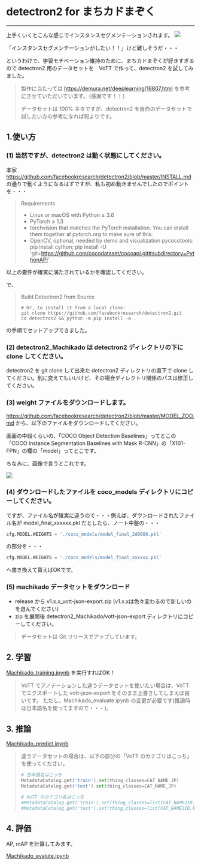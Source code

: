 # detectron2 for まちカドまぞく
---

上手くいくとこんな感じでインスタンスセグメンテーションされます。
<img src=https://user-images.githubusercontent.com/33882378/79189949-02f72b80-7e5e-11ea-81e4-cdc58a3d33c9.jpg>

「インスタンスセグメンテーションがしたい！！」けど難しそうだ・・・

というわけで、学習モチベーション維持のために、まちカドまぞくが好きすぎるので detectron2 用のデータセットを　VoTT で作って、detectron2 を試してみました。

> 製作に当たっては https://demura.net/deeplearning/16807.html を参考にさせていただいています。（感謝です！！）
>
> データセットは 100% ネタですが、detectron2 を自作のデータセットで試したい方の参考になれば何よりです。

## 1.使い方

### (1) 当然ですが、detectron2 は動く状態にしてください。
本家 https://github.com/facebookresearch/detectron2/blob/master/INSTALL.md の通りで動くようになるはずですが、私も初め動きませんでしたのでポイントを・・・

> Requirements
>
>    * Linux or macOS with Python ≥ 3.6
>    * PyTorch ≥ 1.3
>    * torchvision that matches the PyTorch installation. You can install them together at pytorch.org to make sure of this.
>    * OpenCV, optional, needed by demo and visualization pycocotools: pip install cython; pip install -U 'git+https://github.com/cocodataset/cocoapi.git#subdirectory=PythonAPI'

以上の要件が確実に満たされているかを確認してください。

で、

> Build Detectron2 from Source
> 
> ```
> # Or, to install it from a local clone:
> git clone https://github.com/facebookresearch/detectron2.git
> cd detectron2 && python -m pip install -e .
> ```

の手順でセットアップできました。

### (2) detectron2_Machikado は detectron2 ディレクトリの下に clone してください。
detectron2 を git clone して出来た detectron2 ディレクトリの直下で clone してください。別に変えてもいいけど、その場合ディレクトリ関係のパスは修正してください。

### (3) weight ファイルをダウンロードします。

https://github.com/facebookresearch/detectron2/blob/master/MODEL_ZOO.md から、以下のファイルをダウンロードしてください。

画面の中段くらいの、「COCO Object Detection Baselines」ってとこの「COCO Instance Segmentation Baselines with Mask R-CNN」の「X101-FPN」の欄の「model」ってとこです。

ちなみに、画像で言うとこれです。
 
<img src=https://user-images.githubusercontent.com/33882378/79058377-3a23dc00-7ca8-11ea-9622-a8e4c8ea53f8.jpg>

### (4) ダウンロードしたファイルを coco_models ディレクトリにコピーしてください。

ですが、ファイル名が確実に違うので・・・例えば、ダウンロードされたファイル名が model_final_xxxxxx.pkl だとしたら、ノート中盤の・・・

```python
cfg.MODEL.WEIGHTS = './coco_models/model_final_2d9806.pkl'
```

の部分を・・・

```python
cfg.MODEL.WEIGHTS = './coco_models/model_final_xxxxxx.pkl'
```

へ書き換えて貰えばOKです。

### (5) machikado データセットをダウンロード

* release から v1.x.x_vott-json-export.zip (v1.x.xは色々変わるので新しいのを選んでください)
* zip を展開後 detectron2_Machikado/vott-json-export ディレクトリにコピーしてください。

> データセットは Git リリースでアップしています。

## 2. 学習

[Machikado_training.ipynb](https://github.com/nTAKAn/detectron2_Machikado/blob/master/Machikado_training.ipynb) を実行すればOK！

> VoTT でアノテーションした違うデータセットを使いたい場合は、VoTT でエクスポートした vott-json-export をそのまま上書きしてしまえば良いです。
> ただし、Machikado_evaluate.ipynb の変更が必要です(推論時は日本語名を使ってますので・・・)。

## 3. 推論

[Machikado_predict.ipynb](https://github.com/nTAKAn/detectron2_Machikado/blob/master/Machikado_predict.ipynb)

> 違うデータセットの場合は、以下の部分の「VoTT のカテゴリはこっち」を使ってください。
> 
> ```python
> # 日本語名はこっち
> MetadataCatalog.get('train').set(thing_classes=CAT_NAME_JP)
> MetadataCatalog.get('test').set(thing_classes=CAT_NAME_JP)
> 
> # VoTT のカテゴリ名はこっち
> #MetadataCatalog.get('train').set(thing_classes=list(CAT_NAME2ID.keys()))
> #MetadataCatalog.get('test').set(thing_classes=list(CAT_NAME2ID.keys()))
> ```

## 4. 評価

AP, mAP を計算してみます。

[Machikado_evalute.ipynb](https://github.com/nTAKAn/detectron2_Machikado/blob/master/Machikado_evaluate.ipynb)